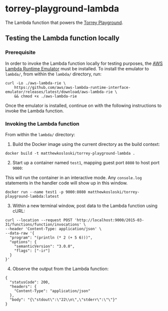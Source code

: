 # torrey-playground-lambda

The Lambda function that powers the [Torrey Playground](https://www.torrey.xyz/play/).

## Testing the Lambda function locally

### Prerequisite

In order to invoke the Lambda function locally for testing purposes, the [AWS Lambda Runtime Emulator](https://github.com/aws/aws-lambda-runtime-interface-emulator#installing) must be installed. To install the emulator to `lambda/`, from within the `lambda/` directory, run:

```
curl -Lo ./aws-lambda-rie \
	https://github.com/aws/aws-lambda-runtime-interface-emulator/releases/latest/download/aws-lambda-rie \
	&& chmod +x ./aws-lambda-rie
```

Once the emulator is installed, continue on with the following instructions to invoke the Lambda function.

### Invoking the Lambda function

From within the `lambda/` directory:

1. Build the Docker image using the current directory as the build context:

```
docker build -t matthewkosloski/torrey-playground-lambda .
```

2. Start up a container named `test1`, mapping guest port `8080` to host port `9000`:

This will run the container in an interactive mode. Any `console.log` statements in the handler code will show up in this window.

```
docker run --name test1 -p 9000:8080 matthewkosloski/torrey-playground-lambda:latest
```

3. Within a new terminal window, post data to the Lambda function using cURL:

```
curl --location --request POST 'http://localhost:9000/2015-03-31/functions/function/invocations' \
--header 'Content-Type: application/json' \
--data-raw '{
  "program": "(println (* 2 (+ 5 6)))",
  "options": {
    "semanticVersion": "3.0.0",
    "flags": ["-ir"]
  }
}'
```

4. Observe the output from the Lambda function:

```
{
  "statusCode": 200,
  "headers": {
    "Content-Type": "application/json"
  },
  "body": "{\"stdout\":\"22\\n\",\"stderr\":\"\"}"
}
```